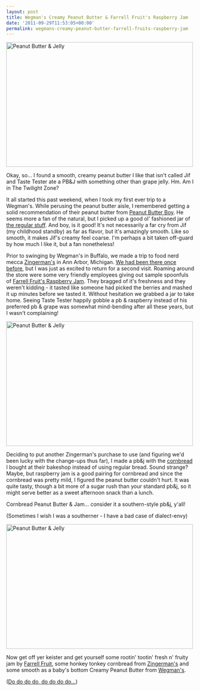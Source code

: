 ```yaml
---
layout: post
title: Wegman's Creamy Peanut Butter & Farrell Fruit's Raspberry Jam
date: '2011-09-29T11:53:05+00:00'
permalink: wegmans-creamy-peanut-butter-farrell-fruits-raspberry-jam
---
```

<a href="http://www.flickr.com/photos/kstar810/6192025641/" title="Peanut Butter &amp; Jelly by kstar810, on Flickr"><img src="http://farm7.static.flickr.com/6168/6192025641_588d7e0cb6.jpg" width="500" height="333" alt="Peanut Butter &amp; Jelly"></a>

Okay, so... I found a smooth, creamy peanut butter I like that isn't called Jif and Taste Tester ate a PB&J with something other than grape jelly. Hm. Am I in The Twilight Zone?

It all started this past weekend, when I took my first ever trip to a Wegman's. While perusing the peanut butter aisle, I remembered getting a solid recommendation of their peanut butter from <a href="http://www.peanutbutterboy.com/peanut-butter-reviews-part-9/">Peanut Butter Boy</a>. He seems more a fan of the natural, but I picked up a good ol' fashioned jar of <a href="http://www.wegmans.com/webapp/wcs/stores/servlet/ProductDisplay?langId=-1&storeId=10052&catalogId=10002&productId=387057">the regular stuff</a>. And boy, is it good! It's not necessarily a far cry from Jif (my childhood standby) as far as flavor, but it's amazingly smooth. Like so smooth, it makes Jif's creamy feel coarse. I'm perhaps a bit taken off-guard by how much I like it, but a fan nonetheless!

Prior to swinging by Wegman's in Buffalo, we made a trip to food nerd mecca <a href="http://www.zingermans.com/">Zingerman's</a> in Ann Arbor, Michigan. <a href="http://www.cpbgallery.com/2008/08/05/visiting-zingermans-in-ann-arbor-michigan/">We had been there once before</a>, but I was just as excited to return for a second visit. Roaming around the store were some very friendly employees giving out sample spoonfuls of <a href="http://farrellfruit.com/flavors/raspberry/">Farrell Fruit's Raspberry Jam</a>. They bragged of it's freshness and they weren't kidding - it tasted like someone had picked the berries and mashed it up minutes before we tasted it. Without hesitation we grabbed a jar to take home. Seeing Taste Tester happily gobble a pb & raspberry instead of his preferred pb & grape was somewhat mind-bending after all these years, but I wasn't complaining!

<a href="http://www.flickr.com/photos/kstar810/6192026185/" title="Peanut Butter &amp; Jelly by kstar810, on Flickr"><img src="http://farm7.static.flickr.com/6163/6192026185_efd90b1a3d.jpg" width="500" height="333" alt="Peanut Butter &amp; Jelly"></a>

Deciding to put another Zingerman's purchase to use (and figuring we'd been lucky with the change-ups thus far), I made a pb&j with the <a href="http://www.zingermansbakehouse.com/real-bread/american-breads/">cornbread</a> I bought at their bakeshop instead of using regular bread. Sound strange? Maybe, but raspberry jam is a good pairing for cornbread and since the cornbread was pretty mild, I figured the peanut butter couldn't hurt. It was quite tasty, though a bit more of a sugar rush than your standard pb&j, so it might serve better as a sweet afternoon snack than a lunch.

Cornbread Peanut Butter & Jam… consider it a southern-style pb&j, y'all!

(Sometimes I wish I was a southerner - I have a bad case of dialect-envy)

<a href="http://www.flickr.com/photos/kstar810/6192543008/" title="Peanut Butter &amp; Jelly by kstar810, on Flickr"><img src="http://farm7.static.flickr.com/6157/6192543008_910e51740a.jpg" width="500" height="333" alt="Peanut Butter &amp; Jelly"></a>

Now get off yer keister and get yourself some rootin' tootin' fresh n' fruity jam by <a href="http://farrellfruit.com/flavors/raspberry/">Farrell Fruit</a>, some honkey tonkey cornbread from <a href="http://www.zingermansbakehouse.com/real-bread/american-breads/">Zingerman's</a> and some smooth as a baby's bottom Creamy Peanut Butter from <a href="http://www.wegmans.com/webapp/wcs/stores/servlet/ProductDisplay?langId=-1&storeId=10052&catalogId=10002&productId=387057">Wegman's</a>.

(<a href="http://www.youtube.com/watch?v=zi6wNGwd84g&feature=related">Do do do do, do do do do...</a>)
